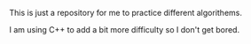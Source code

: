 This is just a repository for me to practice different algorithems.

I am using C++ to add a bit more difficulty so I don't get bored.

